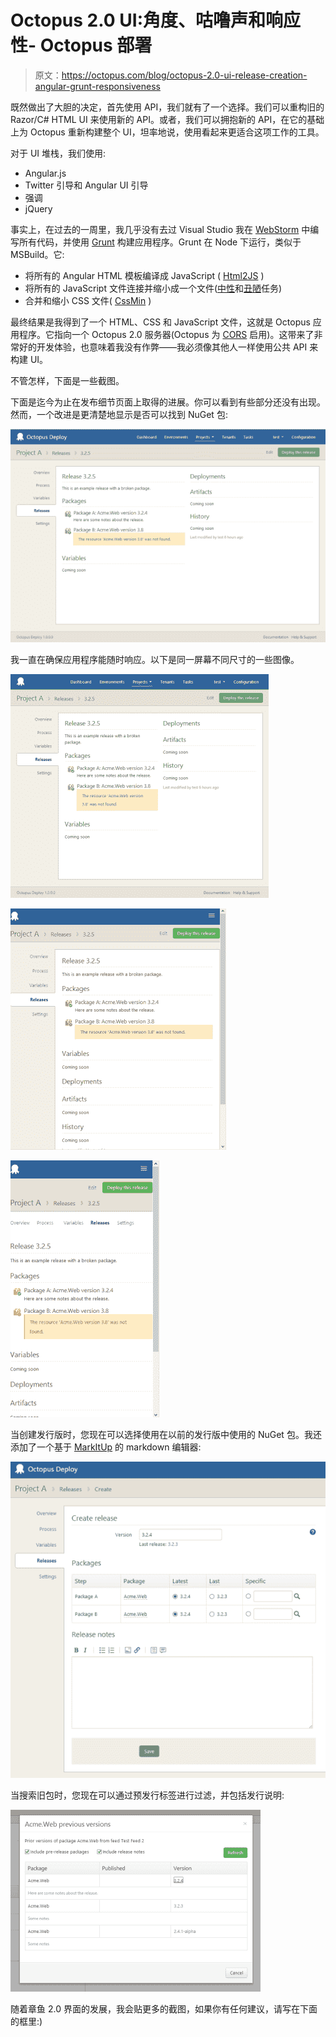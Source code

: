 # Octopus 2.0 UI:角度、咕噜声和响应性- Octopus 部署

> 原文：<https://octopus.com/blog/octopus-2.0-ui-release-creation-angular-grunt-responsiveness>

既然做出了大胆的决定，首先使用 API，我们就有了一个选择。我们可以重构旧的 Razor/C# HTML UI 来使用新的 API。或者，我们可以拥抱新的 API，在它的基础上为 Octopus 重新构建整个 UI，坦率地说，使用看起来更适合这项工作的工具。

对于 UI 堆栈，我们使用:

*   Angular.js
*   Twitter 引导和 Angular UI 引导
*   强调
*   jQuery

事实上，在过去的一周里，我几乎没有去过 Visual Studio 我在 [WebStorm](http://www.jetbrains.com/webstorm/) 中编写所有代码，并使用 [Grunt](http://gruntjs.com/) 构建应用程序。Grunt 在 Node 下运行，类似于 MSBuild。它:

*   将所有的 Angular HTML 模板编译成 JavaScript ( [Html2JS](https://github.com/karlgoldstein/grunt-html2js) )
*   将所有的 JavaScript 文件连接并缩小成一个文件([中性](https://github.com/trek/grunt-neuter)和[丑陋](https://github.com/gruntjs/grunt-contrib-uglify)任务)
*   合并和缩小 CSS 文件( [CssMin](https://github.com/gruntjs/grunt-contrib-cssmin) )

最终结果是我得到了一个 HTML、CSS 和 JavaScript 文件，这就是 Octopus 应用程序。它指向一个 Octopus 2.0 服务器(Octopus 为 [CORS](http://en.wikipedia.org/wiki/Cross-origin_resource_sharing) 启用)。这带来了非常好的开发体验，也意味着我没有作弊——我必须像其他人一样使用公共 API 来构建 UI。

不管怎样，下面是一些截图。

下面是迄今为止在发布细节页面上取得的进展。你可以看到有些部分还没有出现。然而，一个改进是更清楚地显示是否可以找到 NuGet 包:

[![Octopus 2.0 UI: Release details](img/7b43ff0b7b74037cf899c3ae1503bc88.png)](https://i.octopus.com/blog/migrated/1_s5bujh.png)

我一直在确保应用程序能随时响应。以下是同一屏幕不同尺寸的一些图像。

[![Octopus 2.0 on a smaller screen](img/92ecf1b322d25a446f9937e9bb246ac0.png)](https://i.octopus.com/blog/migrated/2_roqjt5.png)

[![Octopus 2.0: Even smaller](img/d3eb90f85a385c2bb9def6a6688d4ca3.png)](https://i.octopus.com/blog/migrated/3_j6czss.png)

[![Octopus 2.0 on mobiles](img/e5b355658a0f6e13a6480ac311744bfd.png)](https://i.octopus.com/blog/migrated/4_f11g7f.png)

当创建发行版时，您现在可以选择使用在以前的发行版中使用的 NuGet 包。我还添加了一个基于 [MarkItUp](http://markitup.jaysalvat.com/) 的 markdown 编辑器:

[![Octopus 2.0: Selecting the package from previous release](img/54fd5805f8b936a53e22b2bcbb00549a.png)](https://i.octopus.com/blog/migrated/create-release_gzrvdz.png)

当搜索旧包时，您现在可以通过预发行标签进行过滤，并包括发行说明:

[![Octopus 2.0: Searching for previous packages](img/7290d13528156f7b2952448fbb483ab0.png)](https://i.octopus.com/blog/migrated/old-packages_v4cf6s.png)

随着章鱼 2.0 界面的发展，我会贴更多的截图，如果你有任何建议，请写在下面的框里:)